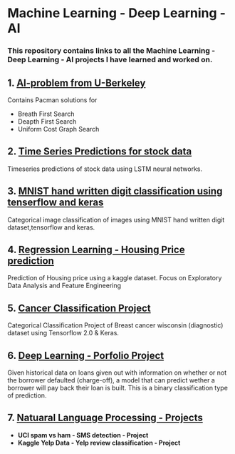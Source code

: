 # Machine Learning - Deep Learning - AI

### This repository contains links to all the Machine Learning - Deep Learning - AI projects I have learned and worked on.

## 1. [AI-problem from U-Berkeley](https://github.com/M87K452b/ai-berkley-experimentation)
Contains Pacman solutions for
  - Breath First Search
  - Deapth First Search
  - Uniform Cost Graph Search

## 2. [Time Series Predictions for stock data](https://github.com/M87K452b/timeseries-prediction-lstm-applectock)
Timeseries predictions of stock data using LSTM neural networks.

## 3. [MNIST hand written digit classification using tenserflow and keras](https://github.com/M87K452b/mnist-image-classification)
Categorical image classification of images using MNIST hand written digit dataset,tensorflow and keras.

## 4. [Regression Learning - Housing Price prediction](https://github.com/M87K452b/regression-learning-housing-prices)
Prediction of Housing price using a kaggle dataset.
Focus on Exploratory Data Analysis and Feature Engineering

## 5. [Cancer Classification Project](https://github.com/M87K452b/breast-cancer-classification)
Categorical Classification Project of Breast cancer wisconsin (diagnostic) dataset using Tensorflow 2.0 & Keras.

## 6. [Deep Learning - Porfolio Project](https://github.com/M87K452b/deep-learning-loan-prediction)
Given historical data on loans given out with information on whether or not the borrower defaulted (charge-off), 
a model that can predict wether a borrower will pay back their loan is built. This is a binary classification type
of prediction.

## 7. [Natuaral Language Processing - Projects](https://github.com/M87K452b/NLP-using-nltk)
*  **UCI spam vs ham - SMS detection - Project**
*  **Kaggle Yelp Data - Yelp review classification - Project**
